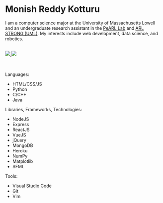 # Monish Reddy Kotturu

I am a computer science major at the University of Massachusetts Lowell and an undergraduate research assistant in the [PeARL Lab](https://www.pearl-robotics.com/) and [ARL STRONG (UML)](https://arlstrong-uml.netlify.app/). My interests include web development, data science, and robotics.
<br><br>

<a href="https://www.linkedin.com/in/monish-reddy-kotturu/" target="_blank" rel="noreferrer noopener">
  <img src="https://img.shields.io/badge/-LinkedIn-0a66c2?style=for-the-badge&logo=linkedin&logoColor=white">
</a>

<a href="mailto:monishkotturu@gmail.com" target="_blank" rel="noreferrer noopener">
  <img src="https://img.shields.io/badge/-Gmail-cb3a2e?style=for-the-badge&logo=gmail&logoColor=white">
</a>

<br><br>
Languages:
- HTML/CSS/JS
- Python
- C/C++
- Java

Libraries, Frameworks, Technologies:
- NodeJS
- Express
- ReactJS
- VueJS
- jQuery
- MongoDB
- Heroku
- NumPy
- Matplotlib
- SFML

Tools:
- Visual Studio Code
- Git
- Vim
